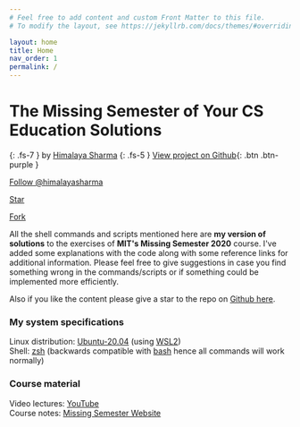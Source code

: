 ```yaml
---
# Feel free to add content and custom Front Matter to this file.
# To modify the layout, see https://jekyllrb.com/docs/themes/#overriding-theme-defaults

layout: home
title: Home
nav_order: 1
permalink: /
---
```

# The Missing Semester of Your CS Education Solutions
{: .fs-7 }
by [Himalaya Sharma](https://github.com/himalayasharma)
{: .fs-5 }
[View project on Github](https://github.com/himalayasharma){: .btn .btn-purple }

<!-- Place this tag where you want the button to render. -->
<a class="github-button" href="https://github.com/himalayasharma" aria-label="Follow @himalayasharma on GitHub">Follow @himalayasharma</a>
<!-- Place this tag where you want the button to render. -->
<a class="github-button" href="https://github.com/himalayasharma/missing-semester-solutions" data-icon="octicon-star" data-show-count="true" aria-label="Star himalayasharma/missing-semester-solutions on GitHub">Star</a>
<!-- Place this tag where you want the button to render. -->
<a class="github-button" href="https://github.com/himalayasharma/missing-semester-solutions/fork" data-icon="octicon-repo-forked" data-show-count="true" aria-label="Fork himalayasharma/missing-semester-solutions on GitHub">Fork</a>

All the shell commands and scripts mentioned here are **my version of solutions** to the exercises of **MIT's Missing Semester 2020** course. I've added some explanations with the code along with some reference links for additional information. Please feel free to give suggestions in case you find something wrong in the commands/scripts or if something could be implemented more efficiently.

Also if you like the content please give a star to the repo on [Github here](https://github.com/himalayasharma).

### My system specifications

Linux distribution: [Ubuntu-20.04](https://www.microsoft.com/en-us/p/ubuntu-2004-lts/9n6svws3rx71#activetab=pivot:overviewtab) (using [WSL2](https://docs.microsoft.com/en-us/windows/wsl/))\
Shell: [zsh](https://www.zsh.org/) (backwards compatible with [bash](https://www.gnu.org/software/bash/) hence all commands will work normally)

### Course material

Video lectures: [YouTube](https://youtube.com/playlist?list=PLyzOVJj3bHQuloKGG59rS43e29ro7I57J)\
Course notes:  [Missing Semester Website](https://missing.csail.mit.edu/)